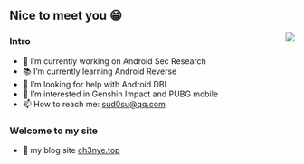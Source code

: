 ## Nice to meet you 😁
[<img align="right" src="https://github-readme-stats.vercel.app/api?username=Ch3nYe&theme=monokai&show_icons=true">](https://github.com/Ch3nYe)
### Intro
- 📱 I’m currently working on Android Sec Research
- 📚 I’m currently learning Android Reverse
- 🤔 I’m looking for help with Android DBI
- 💖 I’m interested in Genshin Impact and PUBG mobile
- 📫 How to reach me: [sud0su@qq.com](mailto:sud0su@qq.com)
### Welcome to my site
- 📝 my blog site [ch3nye.top](https://ch3nye.top)
